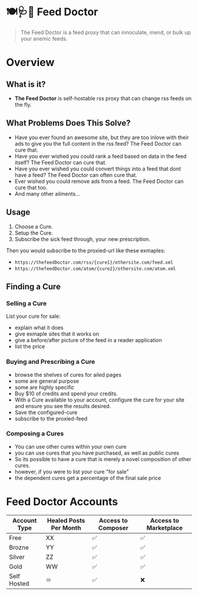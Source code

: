 # 🍽🩺💉 Feed Doctor

> The Feed Doctor is a feed proxy that can innoculate, mend, or bulk up your anemic feeds.

# Overview

## What is it?
- **The Feed Doctor** is self-hostable rss proxy that can change rss feeds on the fly.

## What Problems Does This Solve?
- Have you ever found an awesome site, but they are too inlove with their ads to give you the full content in the rss feed? The Feed Doctor can cure that.
- Have you ever wished you could rank a feed based on data in the feed itself? The Feed Doctor can cure that.
- Have you ever wished you could convert things into a feed that dont have a feed? The Feed Doctor can often cure that.
- Ever wished you could remove ads from a feed. The Feed Doctor can cure that too. 
- And many other ailments...

## Usage

1. Choose a Cure.
2. Setup the Cure.
3. Subscribe the sick feed through, your new prescription.

Then you would subscribe to the proxied-url like these exmaples:

- `https://thefeedDoctor.com/rss/{cure1}/othersite.com/feed.xml`
- `https://thefeedDoctor.com/atom/{cure2}/othersite.com/atom.xml`

## Finding a Cure
  
### Selling a Cure

List your cure for sale:

- explain what it does
- give exmaple sites that it works on
- give a before/after picture of the feed in a reader application
- list the price
  
### Buying and Prescribing a Cure

- browse the shelves of cures for ailed pages
- some are general purpose
- some are highly specific
- Buy $10 of credits and spend your credits.
- With a Cure available to your account, configure the cure for your site and ensure you see the results desired.
- Save the configured-cure
- subscribe to the proxied-feed

### Composing a Cures

- You can use other cures within your own cure
- you can use cures that you have purchased, as well as public cures
- So its possible to have a cure that is merely a novel composition of other cures.
- however, if you were to list your cure "for sale"
- the dependent cures get a percentage of the final sale price

# Feed Doctor Accounts

| Account Type | Healed Posts Per Month  | Access to Composer | Access to Marketplace | 
|--------------|-------------------------|--------------------|-----------------------|
| Free         |                      XX |                 ✅ |                    ✅ | 
| Brozne       |                      YY |                 ✅ |                    ✅ | 
| Silver       |                      ZZ |                 ✅ |                    ✅ | 
| Gold         |                      WW |                 ✅ |                    ✅ | 
| Self Hosted  |                       ♾ |                 ✅ |                    ❌ |
